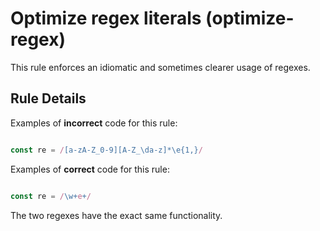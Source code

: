 # Optimize regex literals (optimize-regex)

This rule enforces an idiomatic and sometimes clearer usage of regexes.


## Rule Details

Examples of **incorrect** code for this rule:

```js

const re = /[a-zA-Z_0-9][A-Z_\da-z]*\e{1,}/

```

Examples of **correct** code for this rule:

```js

const re = /\w+e+/

```

The two regexes have the exact same functionality.

